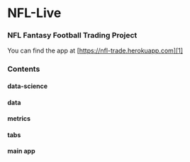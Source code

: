 # NFL-Live
### NFL Fantasy Football Trading Project

You can find the app at [https://nfl-trade.herokuapp.com][1]

### Contents

#### data-science

#### data

#### metrics

#### tabs

#### main app


[1]: <https://nfl-trade.herokuapp.com>
